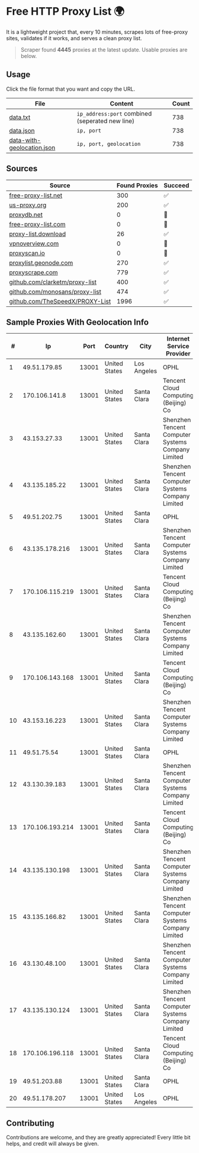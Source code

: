 
# Free HTTP Proxy List 🌍

It is a lightweight project that, every 10 minutes, scrapes lots of free-proxy sites, validates if it works, and serves a clean proxy list.


> Scraper found **4445** proxies at the latest update. Usable proxies are below.

## Usage

Click the file format that you want and copy the URL.


|File|Content|Count|
|----|-------|-----|
|[data.txt](https://raw.githubusercontent.com/themiralay/Proxy-List-World/master/data.txt)|`ip_address:port` combined (seperated new line)|738|
|[data.json](https://raw.githubusercontent.com/themiralay/Proxy-List-World/master/data.json)|`ip, port`|738|
|[data-with-geolocation.json](https://raw.githubusercontent.com/themiralay/Proxy-List-World/master/data-with-geolocation.json)|`ip, port, geolocation`|738|

## Sources

|Source|Found Proxies|Succeed|
|------|-------------|-------|
|[free-proxy-list.net](https://free-proxy-list.net)|300|✅|
|[us-proxy.org](https://www.us-proxy.org)|200|✅|
|[proxydb.net](http://proxydb.net)|0|🚫|
|[free-proxy-list.com](https://free-proxy-list.com/?page=&port=&type%5B%5D=http&type%5B%5D=https&up_time=0&search=Search)|0|🚫|
|[proxy-list.download](https://www.proxy-list.download/HTTP)|26|✅|
|[vpnoverview.com](https://vpnoverview.com/privacy/anonymous-browsing/free-proxy-servers)|0|🚫|
|[proxyscan.io](https://www.proxyscan.io)|0|🚫|
|[proxylist.geonode.com](https://proxylist.geonode.com/api/proxy-list?limit=300&page=1&sort_by=lastChecked&sort_type=desc&protocols=http,https)|270|✅|
|[proxyscrape.com](https://api.proxyscrape.com/v2/?request=displayproxies&protocol=http&timeout=10000&country=all&ssl=all&anonymity=all)|779|✅|
|[github.com/clarketm/proxy-list](https://raw.githubusercontent.com/clarketm/proxy-list/master/proxy-list-raw.txt)|400|✅|
|[github.com/monosans/proxy-list](https://raw.githubusercontent.com/monosans/proxy-list/main/proxies/http.txt)|474|✅|
|[github.com/TheSpeedX/PROXY-List](https://raw.githubusercontent.com/TheSpeedX/PROXY-List/master/http.txt)|1996|✅|


## Sample Proxies With Geolocation Info

|#|Ip|Port|Country|City|Internet Service Provider|
|-|--|----|-------|----|-------------------------|
|1|49.51.179.85|13001|United States|Los Angeles|OPHL|
|2|170.106.141.8|13001|United States|Santa Clara|Tencent Cloud Computing (Beijing) Co|
|3|43.153.27.33|13001|United States|Santa Clara|Shenzhen Tencent Computer Systems Company Limited|
|4|43.135.185.22|13001|United States|Santa Clara|Shenzhen Tencent Computer Systems Company Limited|
|5|49.51.202.75|13001|United States|Santa Clara|OPHL|
|6|43.135.178.216|13001|United States|Santa Clara|Shenzhen Tencent Computer Systems Company Limited|
|7|170.106.115.219|13001|United States|Santa Clara|Tencent Cloud Computing (Beijing) Co|
|8|43.135.162.60|13001|United States|Santa Clara|Shenzhen Tencent Computer Systems Company Limited|
|9|170.106.143.168|13001|United States|Santa Clara|Tencent Cloud Computing (Beijing) Co|
|10|43.153.16.223|13001|United States|Santa Clara|Shenzhen Tencent Computer Systems Company Limited|
|11|49.51.75.54|13001|United States|Santa Clara|OPHL|
|12|43.130.39.183|13001|United States|Santa Clara|Shenzhen Tencent Computer Systems Company Limited|
|13|170.106.193.214|13001|United States|Santa Clara|Tencent Cloud Computing (Beijing) Co|
|14|43.135.130.198|13001|United States|Santa Clara|Shenzhen Tencent Computer Systems Company Limited|
|15|43.135.166.82|13001|United States|Santa Clara|Shenzhen Tencent Computer Systems Company Limited|
|16|43.130.48.100|13001|United States|Santa Clara|Shenzhen Tencent Computer Systems Company Limited|
|17|43.135.130.124|13001|United States|Santa Clara|Shenzhen Tencent Computer Systems Company Limited|
|18|170.106.196.118|13001|United States|Santa Clara|Tencent Cloud Computing (Beijing) Co|
|19|49.51.203.88|13001|United States|Santa Clara|OPHL|
|20|49.51.178.207|13001|United States|Los Angeles|OPHL|



## Contributing

Contributions are welcome, and they are greatly appreciated! Every
little bit helps, and credit will always be given.

